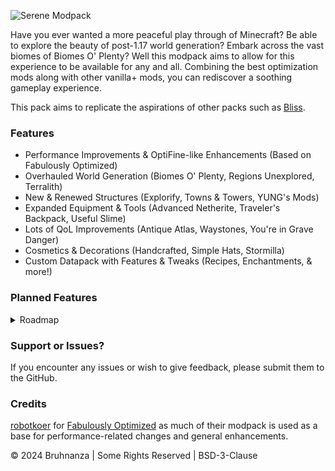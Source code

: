 ![Serene Modpack](https://cdn.modrinth.com/data/cached_images/9d87af2a1006afb011565575525958184cac96e4.png)

Have you ever wanted a more peaceful play through of Minecraft? Be able to explore the beauty of post-1.17 world generation? Embark across the vast biomes of Biomes O' Plenty? Well this modpack aims to allow for this experience to be available for any and all. Combining the best optimization mods along with other vanilla+ mods, you can rediscover a soothing gameplay experience.

This pack aims to replicate the aspirations of other packs such as [Bliss](https://www.curseforge.com/minecraft/modpacks/bliss).

### Features
- Performance Improvements & OptiFine-like Enhancements (Based on Fabulously Optimized)
- Overhauled World Generation (Biomes O' Plenty, Regions Unexplored, Terralith)
- New & Renewed Structures (Explorify, Towns & Towers, YUNG's Mods)
- Expanded Equipment & Tools (Advanced Netherite, Traveler's Backpack, Useful Slime)
- Lots of QoL Improvements (Antique Atlas, Waystones, You're in Grave Danger)
- Cosmetics & Decorations (Handcrafted, Simple Hats, Stormilla)
- Custom Datapack with Features & Tweaks (Recipes, Enchantments, & more!)

### Planned Features
<details>
<summary>Roadmap</summary>
  
- Add in-depth documentation to help guide less familiar players
- Create better title screen with mods like [FancyMenu](https://modrinth.com/mod/fancymenu)
- Custom rules to limit mob spawning and activity
- ~~Support for serverside pack[*](https://modrinth.com/modpack/craftycrew)~~
- Reward hats for certain achievements or [bounties](https://modrinth.com/mod/bountiful)
- ~~Work on modded compatibility for [Stormilla Dark Mode](https://modrinth.com/resourcepack/stormilla-dark-mode)~~ & adding other packs
</details>

### Support or Issues?
If you encounter any issues or wish to give feedback, please submit them to the GitHub.

### Credits
[robotkoer](https://modrinth.com/user/robotkoer) for [Fabulously Optimized](https://modrinth.com/modpack/fabulously-optimized) as much of their modpack is used as a base for performance-related changes and general enhancements.

© 2024 Bruhnanza | Some Rights Reserved | BSD-3-Clause
